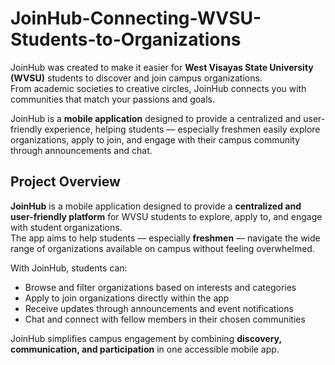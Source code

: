 # JoinHub-Connecting-WVSU-Students-to-Organizations
JoinHub was created to make it easier for **West Visayas State University (WVSU)** students to discover and join campus organizations.  
From academic societies to creative circles, JoinHub connects you with communities that match your passions and goals.

JoinHub is a **mobile application** designed to provide a centralized and user-friendly experience, helping students — especially freshmen easily explore organizations, apply to join, and engage with their campus community through announcements and chat.

##  Project Overview
**JoinHub** is a mobile application designed to provide a **centralized and user-friendly platform** for WVSU students to explore, apply to, and engage with student organizations.  
The app aims to help students — especially **freshmen** — navigate the wide range of organizations available on campus without feeling overwhelmed.

With JoinHub, students can:
- Browse and filter organizations based on interests and categories  
- Apply to join organizations directly within the app  
- Receive updates through announcements and event notifications  
- Chat and connect with fellow members in their chosen communities  

JoinHub simplifies campus engagement by combining **discovery, communication, and participation** in one accessible mobile app.
